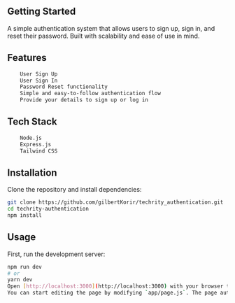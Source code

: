 ## Getting Started
A simple authentication system that allows users to sign up, sign in, and reset their password. Built with scalability and ease of use in mind.

## Features
```bash
    User Sign Up
    User Sign In
    Password Reset functionality
    Simple and easy-to-follow authentication flow
    Provide your details to sign up or log in
```

## Tech Stack
```bash
    Node.js
    Express.js 
    Tailwind CSS
```

## Installation
Clone the repository and install dependencies:

```bash
git clone https://github.com/gilbertKorir/techrity_authentication.git
cd techrity-authentication
npm install
```

## Usage
First, run the development server:

```bash
npm run dev
# or
yarn dev
Open [http://localhost:3000](http://localhost:3000) with your browser to see the result.
You can start editing the page by modifying `app/page.js`. The page auto-updates as you edit the file.
```

